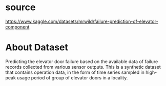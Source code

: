 # source 
https://www.kaggle.com/datasets/mrwild/failure-prediction-of-elevator-component

# About Dataset
Predicting the elevator door failure based on the available data of failure records collected from various sensor outputs. This is a synthetic dataset that contains operation data, in the form of time series sampled in high-peak usage period of group of elevator doors in a locality.